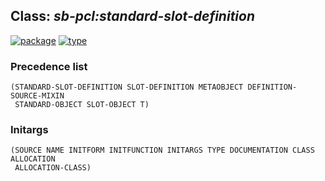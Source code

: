 ## Class: ***sb-pcl:standard-slot-definition***
[![package](https://img.shields.io/badge/Package-SB--PCL-5f9ea0.svg?style=social&colorA=999999)](../) [![type](https://img.shields.io/badge/Type-Class-5f9ea0.svg?style=social&colorA=999999)](../#class) 
### Precedence list
```
(STANDARD-SLOT-DEFINITION SLOT-DEFINITION METAOBJECT DEFINITION-SOURCE-MIXIN
 STANDARD-OBJECT SLOT-OBJECT T)
```
### Initargs
```
(SOURCE NAME INITFORM INITFUNCTION INITARGS TYPE DOCUMENTATION CLASS ALLOCATION
 ALLOCATION-CLASS)
```
